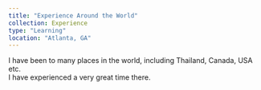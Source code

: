 ```yaml
---
title: "Experience Around the World"
collection: Experience
type: "Learning"
location: "Atlanta, GA"
---
```



I have been to many places in the world, including Thailand, Canada, USA etc.  
I have experienced a very great time there.
